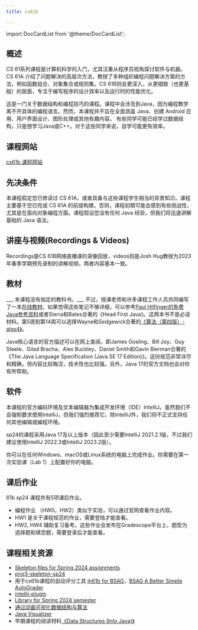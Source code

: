 ```yaml
---
title: cs61b

---
```


import DocCardList from '@theme/DocCardList';

## 概述
CS 61系列课程是计算机科学的入门，尤其注重从程序员视角探讨软件与机器。CS 61A 介绍了问题解决的高层次方法，教授了多种组织编程问题解决方案的方法，例如函数组合、对象集合或规则集。CS 61B则会更深入，从更细致（也更基础）的层面，专注于编写程序的设计效率以及运行时的性能优化。

这是一门关于数据结构和编程技巧的课程。课程中会涉及到Java，因为编程教学离不开具体的编程语言。然而，本课程并不旨在全面涵盖 Java、创建 Android 应用、用户界面设计、图形处理或其他有趣内容。
有些同学可能已经学过数据结构，只是想学习Java或C++。对于这些同学来说，自学可能更有效率。

## 课程网站
[cs61b 课程网站](https://sp24.datastructur.es)

## 先决条件
本课程假定您已修读过 CS 61A，或者具备与这些课程学生相当的背景知识。课程主要基于您已完成 CS 61A 的前提构建。否则，课程初期可能会感到有些挑战性，尤其是在面向对象编程方面。课程假设您没有任何 Java 经验，但我们将迅速讲解基础的 Java 语法。

## 讲座与视频(Recordings & Videos)
Recordings是CS 61B网络直播课的录像回放，videos则是Josh Hug教授为2023年春季学期预先录制的讲解视频，两者内容基本一致。

## 教材
___ 本课程没有指定的教科书。___
不过，授课老师和许多课程工作人员共同编写了一本[在线教材](https://cs61b-2.gitbook.io/cs61b-textbook/)。如果觉得这些笔记不够详细，可以参考[Paul Hilfinger的免费Java参考资料](https://inst.eecs.berkeley.edu//~cs61b/fa14/book1/java.pdf)或者Sierra和Bates合著的《Head First Java》。这两本书不是必读材料。第5周到第14周可以选择Wayne和Sedgewick合著的[《算法（第四版）- algs4》](http://algs4.cs.princeton.edu/home/)。

Java核心语言的官方描述可以在网上查阅，即James Gosling、Bill Joy、Guy Steele、Gilad Bracha、Alex Buckley、Daniel Smith和Gavin Bierman合著的《The Java Language Specification (Java SE 17 Edition)》。这份规范非常详尽和精确，但内容比较晦涩，技术性也比较强。另外，Java 17的官方文档也会对你有所帮助。
## 软件
本课程的官方编码环境及文本编辑器为集成开发环境（IDE）IntelliJ。虽然我们不会强制要求使用IntelliJ，但我们强烈推荐它。除IntelliJ外，我们将不正式支持任何其他编辑或编程环境。

sp24的课程采用Java 17及以上版本（因此至少需要IntelliJ 2021.2.1版，不过我们建议使用IntelliJ 2022.3或IntelliJ 2023.2版）。

你可以在任何Windows、macOS或Linux系统的电脑上完成作业。你需要在第一次实验课（Lab 1）上配置好你的电脑。

## 课后作业
61b sp24 课程共有5项课后作业。
- 编程作业 （HW0，HW2）类似于实验，可以通过官网查看作业内容。
- HW1 是关于课程规范的作业，需要登陆才能查看。
- HW2, HW4 辅助复习备考。这些作业会发布在Gradescope平台上，题型为选择题和填空题，需要登录后才能查看。
## 课程相关资源
- [Skeleton files for Spring 2024 assignments](https://github.com/Berkeley-CS61B/skeleton-sp24)
- [proj3-skeleton-sp24](https://github.com/Berkeley-CS61B/proj3-skeleton-sp24)
- 用于cs61b课程的自动评分工具 [jh61b for BSAG](https://github.com/Berkeley-CS61B/bsag-jh61b)，[BSAG A Better Simple AutoGrader](https://github.com/Berkeley-CS61B/BSAG)
- [intellij-plugin](https://github.com/Berkeley-CS61B/intellij-plugin)
- [Library for Spring 2024 semester](https://github.com/Berkeley-CS61B/library-sp24)
- [通过动画可视化数据结构与算法](https://visualgo.net/zh)
- [Java Visualizer](https://cscircles.cemc.uwaterloo.ca//java_visualize/)
- 早期课程的阅读材料[《Data Structures (Into Java)》](https://inst.eecs.berkeley.edu//~cs61b/fa14/book2/data-structures.pdf)
<DocCardList />

